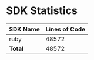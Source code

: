 # SDK Statistics

| SDK Name | Lines of Code |
| -------- | ------------- |
| ruby | 48572 |
| **Total** | 48572 |
